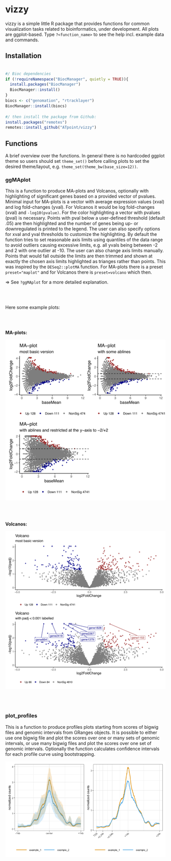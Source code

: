 # vizzy

vizzy is a simple little R package that provides functions for common visualization tasks
related to bioinformatics, under development. All plots are ggplot-based.
Type `?<function_name>` to see the help incl. example data and commands.

## Installation

```r

#/ Bioc dependencies
if (!requireNamespace("BiocManager", quietly = TRUE)){
  install.packages("BiocManager")
  BiocManager::install()
}
biocs <- c("genomation", "rtracklayer")
BiocManager::install(biocs)

#/ then install the package from Github:
install.packages("remotes")
remotes::install_github("ATpoint/vizzy")

```

## Functions

A brief overview over the functions. In general there is no hardcoded ggplot theme so users should set `theme_set()` before
calling plots to set the desired theme/layout, e.g. `theme_set(theme_bw(base_size=12))`.

### ggMAplot
This is a function to produce MA-plots and Volcanos, optionally with highlighting of significant genes based on a provided vector of pvalues. Minimal input for MA-plots is a vector with average expression values (xval) and log fold-changes (yval). For Volcanos it would be log fold-changes (xval) and `-log10(pvalue)`. For the color highlighting a vector with pvalues (pval) is necessary. Points with pval below a user-defined threshold (default .05) are then highlighted and the number of genes being up- or downregulated is printed to the legend. The user can also specify options for xval and yval thresholds to customize the highlighting. By default the function tries to set reasonable axis limits using quantiles of the data range to avoid outliers causing excessive limits, e.g. all yvals being between -2 and 2 with one outlier at -10. The user can also change axis limits manually. Points that would fall outside the limits are then trimmed and shown at exactly the chosen axis limits highlighted as trianges rather than points. This was inspired by the `DESeq2::plotMA` function. For MA-plots there is a preset `preset="maplot"` and for Volcanos there is `preset=volcano` which then. 

=> See `?ggMAplot` for a more detailed explanation. 

<br>
<br>

Here some example plots:

<br>
<br>

**MA-plots:**  

![MAplots](./plots/maplots_examples.png)

<br>
<br>

**Volcanos:**

![Volcanos](./plots/volcano_examples.png)

<br>
<br>

### plot_profiles
This is a function to produce profiles plots starting from scores of bigwig files and genomic intervals from GRanges objects. 
It is possible to either use one bigwig file and plot the scores over one or many sets of genomic intervals, or use many bigwig files and plot the scores over one set of genomic intervals. Optionally the function calculates confidence intervals for each profile curve using bootstrapping.

![profiles1](./plots/profiles.png)


